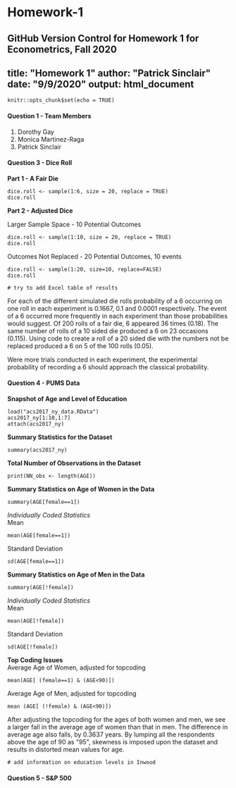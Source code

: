 # Homework-1
GitHub Version Control for Homework 1 for Econometrics, Fall 2020
---
title: "Homework 1"
author: "Patrick Sinclair"
date: "9/9/2020"
output: html_document
---

```{r setup, include=FALSE}
knitr::opts_chunk$set(echo = TRUE)
```

#### Question 1 - Team Members

1. Dorothy Gay
2. Monica Martinez-Raga
3. Patrick Sinclair


#### Question 3 - Dice Roll
**Part 1 - A Fair Die**

```{r fair die, echo=FALSE}
dice.roll <- sample(1:6, size = 20, replace = TRUE)
dice.roll
```

**Part 2 - Adjusted Dice**

Larger Sample Space - 10 Potential Outcomes

```{r large sample space, echo=FALSE}
dice.roll <- sample(1:10, size = 20, replace = TRUE)
dice.roll
```

Outcomes Not Replaced - 20 Potential Outcomes, 10 events

```{r no replacement, echo=FALSE}
dice.roll <- sample(1:20, size=10, replace=FALSE)
dice.roll
```
```{r}
# try to add Excel table of results
```
For each of the different simulated die rolls probability of a 6 occurring on one roll in each experiment is 0.1667, 0.1 and 0.0001 respectively. The event of a 6 occurred more frequently in each experiment than those probabilities would suggest. Of 200 rolls of a fair die, 6 appeared 36 times (0.18). The same number of rolls of a 10 sided die produced a 6 on 23 occasions (0.115). Using code to create a roll of a 20 sided die with the numbers not be replaced produced a 6 on 5 of the 100 rolls (0.05).  

Were more trials conducted in each experiment, the experimental probability of recording a 6 should approach the classical probability.

#### Question 4 - PUMS Data
**Snapshot of Age and Level of Education**
```{r, acs2017data, echo=FALSE}
load("acs2017_ny_data.RData")
acs2017_ny[1:10,1:7]
attach(acs2017_ny)
```
**Summary Statistics for the Dataset**
```{r, summary, echo=FALSE}
summary(acs2017_ny)
```
**Total Number of Observations in the Dataset**
```{r, observations, echo=FALSE}
print(NN_obs <- length(AGE))
```
**Summary Statistics on Age of Women in the Data**
```{r, echo=FALSE}
summary(AGE[female==1])
```
*Individually Coded Statistics*  
Mean
```{r, echo=FALSE}
mean(AGE[female==1])
```
Standard Deviation
```{r, echo=FALSE}
sd(AGE[female==1])
```
**Summary Statistics on Age of Men in the Data**
```{r, echo=FALSE}
summary(AGE[!female])
```
*Individually Coded Statistics*  
Mean
```{r, echo=FALSE}
mean(AGE[!female])
```
Standard Deviation
```{r, echo=FALSE}
sd(AGE[!female])
```
**Top Coding Issues**  
Average Age of Women, adjusted for topcoding
```{r, echo=FALSE}
mean(AGE[ (female==1) & (AGE<90)])
```
Average Age of Men, adjusted for topcoding
```{r, echo=FALSE}
mean (AGE[ (!female) & (AGE<90)])
```
After adjusting the topcoding for the ages of both women and men, we see a larger fall in the average age of women than that in men. The difference in average age also falls, by 0.3637 years. By lumping all the respondents above the age of 90 as "95", skewness is imposed upon the dataset and results in distorted mean values for age.

```{r}
# add information on education levels in Inwood
```

#### Question 5 - S&P 500
